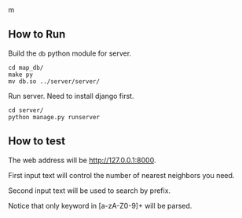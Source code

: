 m


## How to Run ##

Build the `db` python module for server.

    cd map_db/
    make py
    mv db.so ../server/server/

Run server. Need to install django first.

    cd server/
    python manage.py runserver


## How to test ##

The web address will be http://127.0.0.1:8000.

First input text will control the number of nearest neighbors you need.

Second input text will be used to search by prefix. 

Notice that only keyword in [a-zA-Z0-9]+ will be parsed.
